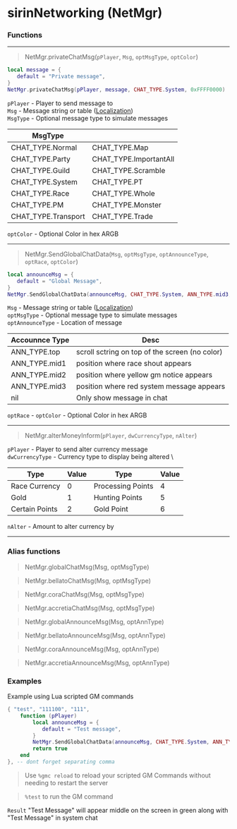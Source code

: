 # sirinNetworking (NetMgr)
### Functions
 
 ---

> NetMgr.privateChatMsg(`pPlayer`, `Msg`, `optMsgType`, `optColor`)

 ```lua
local message = { 
	default = "Private message",
}
NetMgr.privateChatMsg(pPlayer, message, CHAT_TYPE.System, 0xFFFF0000)

```
`pPlayer` - Player to send message to \
`Msg` - Message string or table ([Localization](scriptlocal.md)) \
`MsgType` - Optional message type to simulate messages

| MsgType | |
|--|--|
|CHAT_TYPE.Normal|CHAT_TYPE.Map|
|CHAT_TYPE.Party|CHAT_TYPE.ImportantAll|
|CHAT_TYPE.Guild|CHAT_TYPE.Scramble|
|CHAT_TYPE.System|CHAT_TYPE.PT|
|CHAT_TYPE.Race|CHAT_TYPE.Whole|
|CHAT_TYPE.PM|CHAT_TYPE.Monster|
|CHAT_TYPE.Transport|CHAT_TYPE.Trade|

`optColor` - Optional Color in hex ARGB

---

> NetMgr.SendGlobalChatData(`Msg`, `optMsgType`, `optAnnounceType`, `optRace`, `optColor`)

 ```lua
local announceMsg = { 
	default = "Global Message",
}
NetMgr.SendGlobalChatData(announceMsg, CHAT_TYPE.System, ANN_TYPE.mid3, nil, 0xFF00FF00)

```

`Msg` - Message string or table ([Localization](scriptlocal.md)) \
`optMsgType` - Optional message type to simulate messages \
`optAnnounceType` - Location of message

| Accounnce Type | Desc |
|--|--|
|ANN_TYPE.top| scroll sctring on top of the screen (no color)|
|ANN_TYPE.mid1| position where race shout appears|
|ANN_TYPE.mid2| position where yellow gm notice appears|
|ANN_TYPE.mid3| position where red system message appears|
|nil| Only show message in chat|

`optRace` - 
`optColor` - Optional Color in hex ARGB

---

> NetMgr.alterMoneyInform(`pPlayer`, `dwCurrencyType`, `nAlter`)

`pPlayer` - Player to send alter currency message \
`dwCurrencyType` - Currency type to display being altered \

| Type | Value | Type | Value
|--|--|--|--|
| Race Currency | 0 |Processing Points|4|
| Gold| 1 |Hunting Points |5|
| Certain Points|2 | Gold Point|6|

`nAlter` - Amount to alter currency by

---

### Alias functions

> NetMgr.globalChatMsg(Msg, optMsgType)

> NetMgr.bellatoChatMsg(Msg, optMsgType)

> NetMgr.coraChatMsg(Msg, optMsgType)

> NetMgr.accretiaChatMsg(Msg, optMsgType)

> NetMgr.globalAnnounceMsg(Msg, optAnnType)

> NetMgr.bellatoAnnounceMsg(Msg, optAnnType)

> NetMgr.coraAnnounceMsg(Msg, optAnnType)

> NetMgr.accretiaAnnounceMsg(Msg, optAnnType)

### Examples

Example using Lua scripted GM commands

```lua
{ "test", "111100", "111",
    function (pPlayer)
        local announceMsg = { 
		   default = "Test message",
		}
		NetMgr.SendGlobalChatData(announceMsg, CHAT_TYPE.System, ANN_TYPE.mid3, nil, 0xFF00FF00)
        return true
    end
}, -- dont forget separating comma
```

> Use `%gmc reload` to reload your scripted GM Commands without needing to restart the server

> `%test`  to run the GM command

`Result` "Test Message" will appear middle on the screen in green along with "Test Message" in system chat

